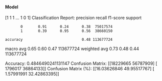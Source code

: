 #### Model
[1 1 1 ... 1 0 1]
Classification Report:
              precision    recall  f1-score   support

           0       0.91      0.24      0.38  75017574
           1       0.39      0.95      0.56  38660150

    accuracy                           0.48 113677724
   macro avg       0.65      0.60      0.47 113677724
weighted avg       0.73      0.48      0.44 113677724

Accuracy: 0.4846490241131147
Confusion Matrix:
[[18229665 56787909]
 [ 1796017 36864133]]
Confusion Matrix (%):
[[16.03626846 49.95517767]
 [ 1.57991991 32.42863395]]
